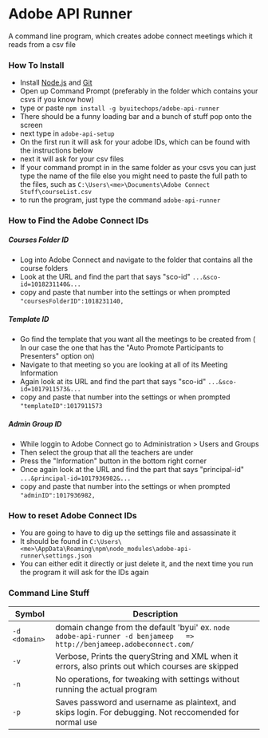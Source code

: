 # Adobe API Runner
A command line program, which creates adobe connect meetings which it reads from a csv file

### How To Install
- Install [Node.js](https://nodejs.org/en/) and [Git](https://git-scm.com/downloads)
- Open up Command Prompt (preferably in the folder which contains your csvs if you know how)
- type or paste `npm install -g byuitechops/adobe-api-runner`
- There should be a funny loading bar and a bunch of stuff pop onto the screen
- next type in `adobe-api-setup`
- On the first run it will ask for your adobe IDs, which can be found with the instructions below
- next it will ask for your csv files
- If your command prompt in in the same folder as your csvs you can just type the name of the file else you might need to paste the full path to the files, such as `C:\Users\<me>\Documents\Adobe Connect Stuff\courseList.csv`
- to run the program, just type the command `adobe-api-runner`

### How to Find the Adobe Connect IDs
##### Courses Folder ID
- Log into Adobe Connect and navigate to the folder that contains all the course folders
- Look at the URL and find the part that says "sco-id"
`...&sco-id=1018231140&...`
- copy and paste that number into the settings or when prompted
`"coursesFolderID":1018231140,`

##### Template ID
- Go find the template that you want all the meetings to be created from ( In our case the one that has the "Auto Promote Participants to Presenters" option on)
- Navigate to that meeting so you are looking at all of its Meeting Information
- Again look at its URL and find the part that says "sco-id"
`...&sco-id=1017911573&...`
- copy and paste that number into the settings or when prompted
`"templateID":1017911573`


##### Admin Group ID
- While loggin to Adobe Connect go to Administration > Users and Groups
- Then select the group that all the teachers are under
- Press the "Information" button in the bottom right corner
- Once again look at the URL and find the part that says "principal-id" 
`...&principal-id=1017936982&...`
- copy and paste that number into the settings or when prompted
`"adminID":1017936982,`

### How to reset Adobe Connect IDs
- You are going to have to dig up the settings file and assassinate it
- It should be found in `C:\Users\<me>\AppData\Roaming\npm\node_modules\adobe-api-runner\settings.json`
- You can either edit it directly or just delete it, and the next time you run the program it will ask for the IDs again

### Command Line Stuff

Symbol | Description
-------|------------
`-d <domain>` | domain change from the default 'byui' ex. `node adobe-api-runner -d benjameep   => http://benjameep.adobeconnect.com/`
`-v`   | Verbose, Prints the queryString and XML when it errors, also prints out which courses are skipped
`-n`   | No operations, for tweaking with settings without running the actual program
`-p`   | Saves password and username as plaintext, and skips login. For debugging. Not reccomended for normal use
